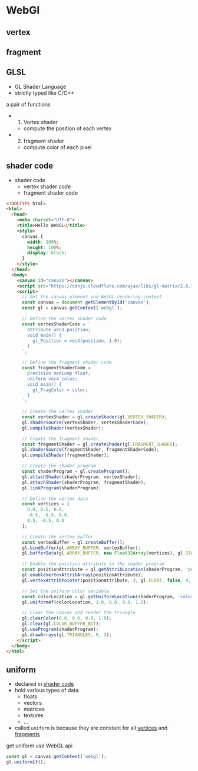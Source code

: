 # WebGl

## vertex

## fragment

## GLSL

- GL Shader Language
- strictly typed like C/C++

a pair of functions

- 1. Vertex shader
  - compute the position of each vertex
- 2. fragment shader
  - compute color of each pixel

## shader code

- shader code
  - vertex shader code
  - fragment shader code

```html
<!DOCTYPE html>
<html>
  <head>
    <meta charset="UTF-8">
    <title>Hello WebGL</title>
    <style>
      canvas {
        width: 100%;
        height: 100%;
        display: block;
      }
    </style>
  </head>
  <body>
    <canvas id="canvas"></canvas>
    <script src="https://cdnjs.cloudflare.com/ajax/libs/gl-matrix/2.8.1/gl-matrix-min.js"></script>
    <script>
      // Get the canvas element and WebGL rendering context
      const canvas = document.getElementById('canvas');
      const gl = canvas.getContext('webgl');

      // Define the vertex shader code
      const vertexShaderCode = `
        attribute vec3 position;
        void main() {
          gl_Position = vec4(position, 1.0);
        }
      `;

      // Define the fragment shader code
      const fragmentShaderCode = `
        precision mediump float;
        uniform vec4 color;
        void main() {
          gl_FragColor = color;
        }
      `;

      // Create the vertex shader
      const vertexShader = gl.createShader(gl.VERTEX_SHADER);
      gl.shaderSource(vertexShader, vertexShaderCode);
      gl.compileShader(vertexShader);

      // Create the fragment shader
      const fragmentShader = gl.createShader(gl.FRAGMENT_SHADER);
      gl.shaderSource(fragmentShader, fragmentShaderCode);
      gl.compileShader(fragmentShader);

      // Create the shader program
      const shaderProgram = gl.createProgram();
      gl.attachShader(shaderProgram, vertexShader);
      gl.attachShader(shaderProgram, fragmentShader);
      gl.linkProgram(shaderProgram);

      // Define the vertex data
      const vertices = [
        0.0, 0.5, 0.0,
        -0.5, -0.5, 0.0,
        0.5, -0.5, 0.0
      ];

      // Create the vertex buffer
      const vertexBuffer = gl.createBuffer();
      gl.bindBuffer(gl.ARRAY_BUFFER, vertexBuffer);
      gl.bufferData(gl.ARRAY_BUFFER, new Float32Array(vertices), gl.STATIC_DRAW);

      // Enable the position attribute in the shader program
      const positionAttribute = gl.getAttribLocation(shaderProgram, 'position');
      gl.enableVertexAttribArray(positionAttribute);
      gl.vertexAttribPointer(positionAttribute, 3, gl.FLOAT, false, 0, 0);

      // Set the uniform color variable
      const colorLocation = gl.getUniformLocation(shaderProgram, 'color');
      gl.uniform4f(colorLocation, 1.0, 0.0, 0.0, 1.0);

      // Clear the canvas and render the triangle
      gl.clearColor(0.0, 0.0, 0.0, 1.0);
      gl.clear(gl.COLOR_BUFFER_BIT);
      gl.useProgram(shaderProgram);
      gl.drawArrays(gl.TRIANGLES, 0, 3);
    </script>
  </body>
</html>
```

## uniform

- declared in [shader code](#shader-code)
- hold various types of data
  - floats
  - vectors
  - matrices
  - textures
  - ...
- called `uniform` is because they are constant for all [vertices](#vertex) and [fragments](fragment)

get uniform use WebGL api

```js
const gl = canvas.getContext('webgl');
gl.uniform1f();
```
